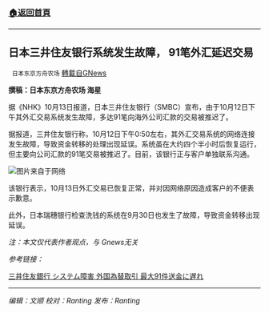 ###  [:house:返回首頁](https://github.com/ourhimalayas/txt)
---


## 日本三井住友银行系统发生故障， 91笔外汇延迟交易
` 日本东京方舟农场` [轉載自GNews](https://gnews.org/zh-hans/1592134/)

**撰稿：日本东京方舟农场 海星**

据《NHK》10月13日报道，日本三井住友银行（SMBC）宣布，由于10月12日下午其外汇交易系统发生故障，多达91笔向海外公司汇款的交易被推迟了。

据报道，三井住友银行称，10月12日下午0:50左右，其外汇交易系统的网络连接发生故障，导致资金转移的处理出现延误。系统虽在大约四个半小时后恢复运行，但主要向公司汇款的91笔交易被推迟了。目前，该银行正与客户单独联系沟通。

![](https://assets.gnews.org/wp-content/uploads/2021/10/K10013305041_2110131247_2110131304_01_02.jpg)图片来自于网络

该银行表示，10月13日外汇交易已恢复正常，并对因网络原因造成客户的不便表示歉意。

此外，日本瑞穗银行检查洗钱的系统在9月30日也发生了故障，导致资金转移出现延误。

*注：本文仅代表作者观点，与 Gnews无关*

*参考链接：*

[三井住友銀行 システム障害 外国為替取引 最大91件送金に遅れ](https://www3.nhk.or.jp/news/html/20211013/k10013305041000.html)

* * *

*编辑：文顺 校对：Ranting 发布：Ranting*

